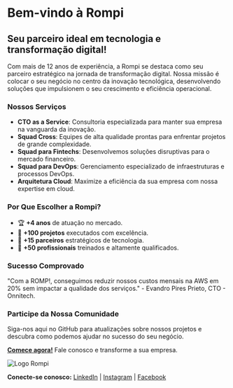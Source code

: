 # Bem-vindo à Rompi

## Seu parceiro ideal em tecnologia e transformação digital!

Com mais de 12 anos de experiência, a Rompi se destaca como seu parceiro estratégico na jornada de transformação digital. Nossa missão é colocar o seu negócio no centro da inovação tecnológica, desenvolvendo soluções que impulsionem o seu crescimento e eficiência operacional.

### Nossos Serviços

- **CTO as a Service**: Consultoria especializada para manter sua empresa na vanguarda da inovação.
- **Squad Cross**: Equipes de alta qualidade prontas para enfrentar projetos de grande complexidade.
- **Squad para Fintechs**: Desenvolvemos soluções disruptivas para o mercado financeiro.
- **Squad para DevOps**: Gerenciamento especializado de infraestruturas e processos DevOps.
- **Arquitetura Cloud**: Maximize a eficiência da sua empresa com nossa expertise em cloud.

### Por Que Escolher a Rompi?

- 🏆 **+4 anos** de atuação no mercado.
- 💼 **+100 projetos** executados com excelência.
- 🤝 **+15 parceiros** estratégicos de tecnologia.
- 🧠 **+50 profissionais** treinados e altamente qualificados.

### Sucesso Comprovado

"Com a ROMP!, conseguimos reduzir nossos custos mensais na AWS em 20% sem impactar a qualidade dos serviços." - Evandro Pires Prieto, CTO - Onnitech.

### Participe da Nossa Comunidade

Siga-nos aqui no GitHub para atualizações sobre nossos projetos e descubra como podemos ajudar no sucesso do seu negócio.

**[Comece agora!](https://rompi.com.br/)** Fale conosco e transforme a sua empresa.

![Logo Rompi](https://rompi.com.br/wp-content/uploads/2023/04/logo-rompi-02.svg)  <!-- Substitua este link pelo caminho correto para o logo, se disponível -->

**Conecte-se conosco:** [LinkedIn](https://linkedin.com/in/rompi) | [Instagram](https://instagram.com/rompi) | [Facebook](https://facebook.com/rompi)
